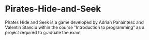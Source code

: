 # Pirates-Hide-and-Seek
Pirates Hide and Seek is a game developed by Adrian Panaintesc and Valentin Stanciu within the course "Introduction to programming" as a project required to graduate the exam
